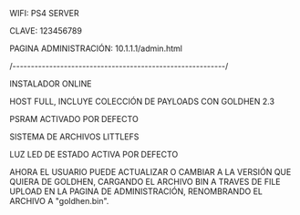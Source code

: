 WIFI: PS4 SERVER

CLAVE: 123456789

PAGINA ADMINISTRACIÓN: 10.1.1.1/admin.html

/----------------------------------------------------------/

INSTALADOR ONLINE

HOST FULL, INCLUYE COLECCIÓN DE PAYLOADS CON GOLDHEN 2.3

PSRAM ACTIVADO POR DEFECTO

SISTEMA DE ARCHIVOS LITTLEFS

LUZ LED DE ESTADO ACTIVA POR DEFECTO

AHORA EL USUARIO PUEDE ACTUALIZAR O CAMBIAR A LA VERSIÓN QUE QUIERA DE GOLDHEN, CARGANDO EL ARCHIVO BIN A TRAVES DE FILE UPLOAD EN LA PAGINA DE ADMINISTRACIÓN, RENOMBRANDO EL ARCHIVO A "goldhen.bin".